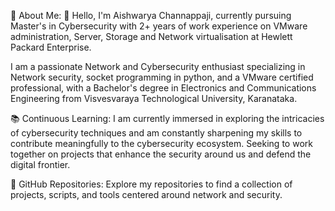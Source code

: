 🔐 About Me: 
👋 Hello, I'm Aishwarya Channappaji, currently pursuing Master's in Cybersecurity with 2+ years of work experience on VMware administration, Server, Storage and Network virtualisation at Hewlett Packard Enterprise.

I am a passionate Network and Cybersecurity enthusiast specializing in Network security, socket programming in python, and a VMware certified professional, with a Bachelor's degree in Electronics and Communications Engineering from Visvesvaraya Technological University, Karanataka.

📚 Continuous Learning: 
I am currently immersed in exploring the intricacies of cybersecurity techniques and am constantly sharpening my skills to contribute meaningfully to the cybersecurity ecosystem. Seeking to work together on projects that enhance the security around us and defend the digital frontier.

🔗 GitHub Repositories: 
Explore my repositories to find a collection of projects, scripts, and tools centered around network and security.




